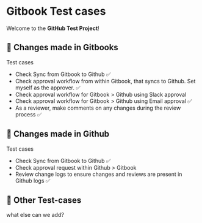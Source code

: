 # Gitbook Test cases

Welcome to the **GitHub Test Project**!

## 🧪 Changes made in Gitbooks

Test cases

* Check Sync from Gitbook to Github ✅
* Check approval workflow from within Gitbook, that syncs to Github. Set myself as the approver. ✅
* Check approval workflow for Gitbook > Github using Slack approval
* Check approval workflow for Gitbook > Github using Email approval ✅
* As a reviewer, make comments on any changes during the review process ✅

## 🧪 Changes made in Github

Test cases

* Check Sync from Gitbook to Github ✅
* Check approval request within Github > Gitbook
* Review change logs to ensure changes and reviews are present in Github logs ✅

## 🧪 Other Test-cases

what else can we add?
